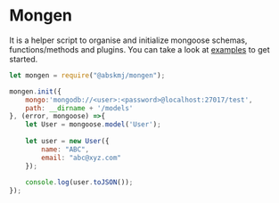 # Mongen
It is a helper script to organise and initialize mongoose schemas, functions/methods and plugins. You can take a look at [examples](https://github.com/abskmj/mongen-models) to get started.

```javascript
let mongen = require("@abskmj/mongen");

mongen.init({
    mongo:'mongodb://<user>:<password>@localhost:27017/test',
    path: __dirname + '/models'
}, (error, mongoose) =>{
    let User = mongoose.model('User');
    
    let user = new User({
        name: "ABC",
        email: "abc@xyz.com"
    });
    
    console.log(user.toJSON());
});
```